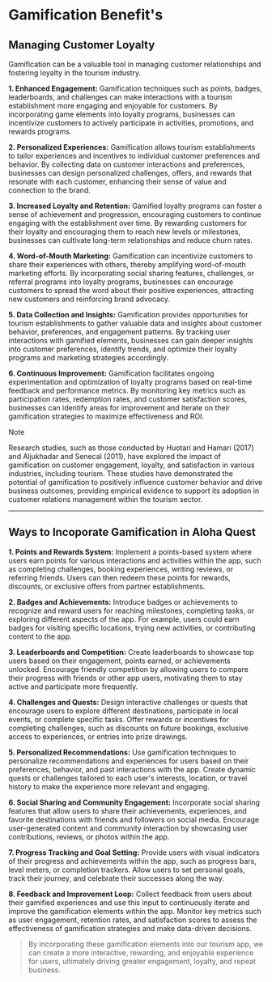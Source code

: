# Gamification Benefit's

## Managing Customer Loyalty

Gamification can be a valuable tool in managing customer relationships and fostering loyalty in the tourism industry.

**1. Enhanced Engagement:** Gamification techniques such as points, badges, leaderboards, and challenges can make interactions with a tourism establishment more engaging and enjoyable for customers. By incorporating game elements into loyalty programs, businesses can incentivize customers to actively participate in activities, promotions, and rewards programs.

**2. Personalized Experiences:** Gamification allows tourism establishments to tailor experiences and incentives to individual customer preferences and behavior. By collecting data on customer interactions and preferences, businesses can design personalized challenges, offers, and rewards that resonate with each customer, enhancing their sense of value and connection to the brand.

**3. Increased Loyalty and Retention:** Gamified loyalty programs can foster a sense of achievement and progression, encouraging customers to continue engaging with the establishment over time. By rewarding customers for their loyalty and encouraging them to reach new levels or milestones, businesses can cultivate long-term relationships and reduce churn rates.

**4. Word-of-Mouth Marketing:** Gamification can incentivize customers to share their experiences with others, thereby amplifying word-of-mouth marketing efforts. By incorporating social sharing features, challenges, or referral programs into loyalty programs, businesses can encourage customers to spread the word about their positive experiences, attracting new customers and reinforcing brand advocacy.

**5. Data Collection and Insights:** Gamification provides opportunities for tourism establishments to gather valuable data and insights about customer behavior, preferences, and engagement patterns. By tracking user interactions with gamified elements, businesses can gain deeper insights into customer preferences, identify trends, and optimize their loyalty programs and marketing strategies accordingly.

**6. Continuous Improvement:** Gamification facilitates ongoing experimentation and optimization of loyalty programs based on real-time feedback and performance metrics. By monitoring key metrics such as participation rates, redemption rates, and customer satisfaction scores, businesses can identify areas for improvement and iterate on their gamification strategies to maximize effectiveness and ROI.

> [!NOTE]
> Research studies, such as those conducted by Huotari and Hamari (2017) and Aljukhadar and Senecal (2011), have explored the impact of gamification on customer engagement, loyalty, and satisfaction in various industries, including tourism. These studies have demonstrated the potential of gamification to positively influence customer behavior and drive business outcomes, providing empirical evidence to support its adoption in customer relations management within the tourism sector.

---

## Ways to Incoporate Gamification in Aloha Quest

**1. Points and Rewards System:** Implement a points-based system where users earn points for various interactions and activities within the app, such as completing challenges, booking experiences, writing reviews, or referring friends. Users can then redeem these points for rewards, discounts, or exclusive offers from partner establishments.

**2. Badges and Achievements:** Introduce badges or achievements to recognize and reward users for reaching milestones, completing tasks, or exploring different aspects of the app. For example, users could earn badges for visiting specific locations, trying new activities, or contributing content to the app.

**3. Leaderboards and Competition:** Create leaderboards to showcase top users based on their engagement, points earned, or achievements unlocked. Encourage friendly competition by allowing users to compare their progress with friends or other app users, motivating them to stay active and participate more frequently.

**4. Challenges and Quests:** Design interactive challenges or quests that encourage users to explore different destinations, participate in local events, or complete specific tasks. Offer rewards or incentives for completing challenges, such as discounts on future bookings, exclusive access to experiences, or entries into prize drawings.

**5. Personalized Recommendations:** Use gamification techniques to personalize recommendations and experiences for users based on their preferences, behavior, and past interactions with the app. Create dynamic quests or challenges tailored to each user's interests, location, or travel history to make the experience more relevant and engaging.

**6. Social Sharing and Community Engagement:** Incorporate social sharing features that allow users to share their achievements, experiences, and favorite destinations with friends and followers on social media. Encourage user-generated content and community interaction by showcasing user contributions, reviews, or photos within the app.

**7. Progress Tracking and Goal Setting:** Provide users with visual indicators of their progress and achievements within the app, such as progress bars, level meters, or completion trackers. Allow users to set personal goals, track their journey, and celebrate their successes along the way.

**8. Feedback and Improvement Loop:** Collect feedback from users about their gamified experiences and use this input to continuously iterate and improve the gamification elements within the app. Monitor key metrics such as user engagement, retention rates, and satisfaction scores to assess the effectiveness of gamification strategies and make data-driven decisions.

> By incorporating these gamification elements into our tourism app, we can create a more interactive, rewarding, and enjoyable experience for users, ultimately driving greater engagement, loyalty, and repeat business.
